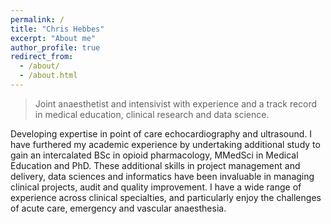 ```yaml
---
permalink: /
title: "Chris Hebbes"
excerpt: "About me"
author_profile: true
redirect_from: 
  - /about/
  - /about.html
---
```


>Joint anaesthetist and intensivist with experience and a track record in medical education, clinical research and data science.

Developing expertise in point of care echocardiography and ultrasound.  I have furthered my academic experience by undertaking additional study to gain an intercalated BSc in opioid pharmacology, MMedSci in Medical Education and PhD.  These additional skills in project management and delivery, data sciences and informatics have been invaluable in managing clinical projects, audit and quality improvement.
I have a wide range of experience across clinical specialties, and particularly enjoy the challenges of acute care, emergency and vascular anaesthesia.


